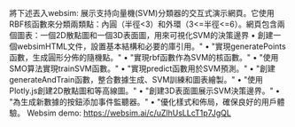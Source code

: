 將下述丟入websim:
展示支持向量機(SVM)分類器的交互式演示網頁。它使用RBF核函數來分類兩類點：內圓（半徑<3）和外環（3<=半徑<=6）。網頁包含兩個圖表：一個2D散點圖和一個3D表面圖，用來可視化SVM的決策邊界
•	創建一個websimHTML文件，設置基本結構和必要的庫引用。"
•	"實現generatePoints函數，生成圓形分佈的隨機點。"
•	"實現rbf函數作為SVM的核函數。"
•	"使用SMO算法實現trainSVM函數。"
•	"實現predict函數用於SVM預測。"
•	"創建generateAndTrain函數，整合數據生成、SVM訓練和圖表繪製。"
•	"使用Plotly.js創建2D散點圖和等高線圖。"
•	"創建3D表面圖展示SVM決策邊界。"
•	"為生成新數據的按鈕添加事件監聽器。"
•	"優化樣式和佈局，確保良好的用戶體驗。
Websim demo:
https://websim.ai/c/uZlhUsLLcT1p7JgQL

